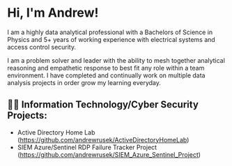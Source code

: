 <h1>Hi, I'm Andrew! </h1>

I am a highly data analytical professional with a Bachelors of Science in Physics and 5+ years of working experience with electrical systems and access control security. 

I am a problem solver and leader with the ability to mesh together analytical reasoning and empathetic response to best fit any role within a team environment. I have completed and continually work on multiple data analysis projects in order grow my learning everyday. 


<h2>👨‍💻 Information Technology/Cyber Security Projects:</h2>


  - Active Directory Home Lab (https://github.com/andrewrusek/ActiveDirectoryHomeLab)
  - SIEM Azure/Sentinel RDP Failure Tracker Project (https://github.com/andrewrusek/SIEM_Azure_Sentinel_Project)




<!--
- 🔭 I’m currently working on ...
- 🌱 I’m currently learning ...
- 👯 I’m looking to collaborate on ...
- 🤔 I’m looking for help with ...
- 💬 Ask me about ...
- 📫 How to reach me: ...
- 😄 Pronouns: ...
- ⚡ Fun fact: ...
-->

